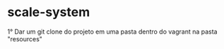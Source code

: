 # scale-system


1° Dar um git clone do projeto em uma pasta dentro do vagrant na pasta "resources"

